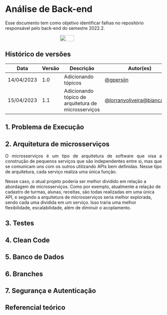 # Análise de Back-end

Esse documento tem como objetivo identificar falhas no repositório responsável pelo back-end do semestre 2022.2.


<div style="display: flex; justify-content: center; align-items:center;">
    <img src="./assets/analyze/backend.png" style="width: 30%;">
</div>

## Histórico de versões

| Data       | Versão | Descrição           | Autor(es)                               |
| ---------- | ------ | ------------------- | --------------------------------------- |
| 14/04/2023 | 1.0    | Adicionando tópicos | [@gpersijn](http://github.com/gpersijn) |
| 15/04/2023 | 1.1    | Adicionando tópico de arquitetura de microsserviços| [@lorranyoliveira](https://github.com/lorranyoliveira)[@biancasofia](https://github.com/biancasofia) |


## 1. Problema de Execução

<p align="justify">

</p>

## 2. Arquitetura de microsserviços
<p align="justify">
O microsserviços é um tipo de arquitetura de software que visa a construção de pequenos serviços que são independentes entre si, mas que se comunicam uns com os outros utilizando APIs bem definidas. Nesse tipo de arquitetura, cada serviço realiza uma única função.

Nesse caso, o atual projeto poderia ser melhor dividido em relação a abordagem de microsserviços. Como por exemplo, atualmente a relação de cadastro de turmas, alunas, receitas, são todas realizadas em uma única API, e segundo a arquitetura de microsserviços seria melhor explorada, sendo cada uma dividida em um serviço. Isso traria uma melhor flexibilidade, escalabilidade, além de diminuir o acoplamento.
</p>


## 3. Testes

## 4. Clean Code

## 5. Banco de Dados

## 6. Branches

## 7. Segurança e Autenticação

## Referencial teórico

